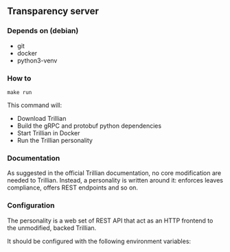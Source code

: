 ## Transparency server
### Depends on (debian)
 * git
 * docker
 * python3-venv

### How to

```
make run
```

This command will:
 * Download Trillian
 * Build the gRPC and protobuf python dependencies
 * Start Trillian in Docker
 * Run the Trillian personality

### Documentation
As suggested in the official Trillian documentation, no core modification are needed to Trillian. Instead, a personality is written around it: enforces leaves compliance, offers REST endpoints and so on.

### Configuration
The personality is a web set of REST API that act as an HTTP frontend to the unmodified, backed Trillian.

It should be configured with the following environment variables:
